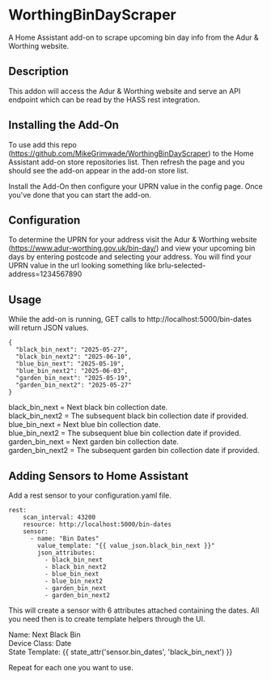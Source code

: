 # WorthingBinDayScraper
A Home Assistant add-on to scrape upcoming bin day info from the Adur &amp; Worthing website.

## Description
This addon will access the Adur &amp; Worthing website and serve an API endpoint which can be read by the HASS rest integration.

## Installing the Add-On
To use add this repo (https://github.com/MikeGrimwade/WorthingBinDayScraper) to the Home Assistant add-on store repositories list. Then refresh the page and you should see the add-on appear in the add-on store list. 

Install the Add-On then configure your UPRN value in the config page. Once you've done that you can start the add-on.

## Configuration
To determine the UPRN for your address visit the Adur &amp; Worthing website (https://www.adur-worthing.gov.uk/bin-day/) and view your upcoming bin days by entering postcode and selecting your address. You will find your UPRN value in the url looking something like brlu-selected-address=1234567890

## Usage
While the add-on is running, GET calls to http://localhost:5000/bin-dates will return JSON values.
```
{
  "black_bin_next": "2025-05-27",
  "black_bin_next2": "2025-06-10",
  "blue_bin_next": "2025-05-19",
  "blue_bin_next2": "2025-06-03",
  "garden_bin_next": "2025-05-19",
  "garden_bin_next2": "2025-05-27"
}
```

black_bin_next = Next black bin collection date.  
black_bin_next2 = The subsequent black bin collection date if provided.  
blue_bin_next = Next blue bin collection date.  
blue_bin_next2 = The subsequent blue bin collection date if provided.  
garden_bin_next = Next garden bin collection date.  
garden_bin_next2 = The subsequent garden bin collection date if provided.  


## Adding Sensors to Home Assistant
Add a rest sensor to your configuration.yaml file.
```
rest:
    scan_interval: 43200
    resource: http://localhost:5000/bin-dates
    sensor:
      - name: "Bin Dates"
        value_template: "{{ value_json.black_bin_next }}"
        json_attributes:
          - black_bin_next
          - black_bin_next2
          - blue_bin_next
          - blue_bin_next2
          - garden_bin_next
          - garden_bin_next2
```          
This will create a sensor with 6 attributes attached containing the dates. All you need then is to create template helpers through the UI.

Name: Next Black Bin  
Device Class: Date  
State Template: {{ state_attr('sensor.bin_dates', 'black_bin_next') }}  

Repeat for each one you want to use.





